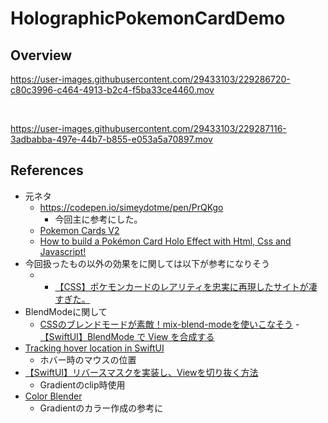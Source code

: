 # HolographicPokemonCardDemo
## Overview

https://user-images.githubusercontent.com/29433103/229286720-c80c3996-c464-4913-b2c4-f5ba33ce4460.mov

<br>

https://user-images.githubusercontent.com/29433103/229287116-3adbabba-497e-44b7-b855-e053a5a70897.mov

## References

- 元ネタ
    - https://codepen.io/simeydotme/pen/PrQKgo
      - 今回主に参考にした。
    - [Pokemon Cards V2](https://deck-24abcd.netlify.app/?ref=sidebar)
    - [How to build a Pokémon Card Holo Effect with Html, Css and Javascript\!](https://www.youtube.com/watch?v=5yDKxhO2-Ps)
- 今回扱ったもの以外の効果をに関しては以下が参考になりそう
  - - [【CSS】ポケモンカードのレアリティを忠実に再現したサイトが凄すぎた。](https://qiita.com/degudegu2510/items/81526a0c48a76d7ec793)
- BlendModeに関して
  - [CSSのブレンドモードが素敵！mix\-blend\-modeを使いこなそう](https://ics.media/entry/7258/)
  -[【SwiftUI】BlendMode で View を合成する](https://qiita.com/takehito-koshimizu/items/3aef4fd73245b1f4d4a6)
- [Tracking hover location in SwiftUI](https://nilcoalescing.com/blog/TrackingHoverLocationInSwiftUI/)
  - ホバー時のマウスの位置
- [【SwiftUI】リバースマスクを実装し、Viewを切り抜く方法](https://dev.classmethod.jp/articles/swiftui-reverse-mask/)
  - Gradientのclip時使用
- [Color Blender](https://meyerweb.com/eric/tools/color-blend/#DDCCAA:FFAACC:3:hex)
  - Gradientのカラー作成の参考に
